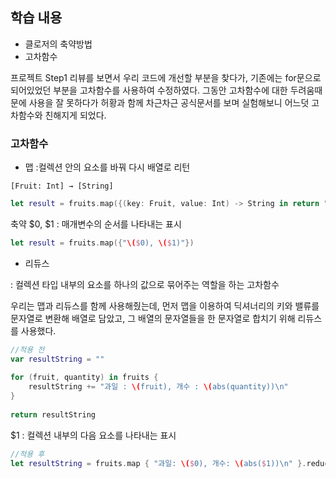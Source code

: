 ## 학습 내용
- 클로저의 축약방법
- 고차함수

프로젝트 Step1 리뷰를 보면서 우리 코드에 개선할 부분을 찾다가, 기존에는 for문으로 되어있었던 부분을 고차함수를 사용하여 수정하였다. 그동안 고차함수에 대한 두려움때문에 사용을 잘 못하다가 허황과 함께 차근차근 공식문서를 보며 실험해보니 어느덧 고차함수와 친해지게 되었다. 

### 고차함수
- 맵 :컬렉션 안의 요소를 바꿔 다시 배열로 리턴

`[Fruit: Int] → [String]`

```swift
let result = fruits.map({(key: Fruit, value: Int) -> String in return "\(key), \(value)"})
```

축약
$0, $1 : 매개변수의 순서를 나타내는 표시 

```swift
let result = fruits.map({"\($0), \($1)"})
```
- 리듀스 

:  컬렉션 타입 내부의 요소를 하나의 값으로 묶어주는 역할을 하는 고차함수

우리는 맵과 리듀스를 함께 사용해줬는데,
먼저 맵을 이용하여 딕셔너리의 키와 밸류를 문자열로 변환해 배열로 담았고, 그 배열의 문자열들을 한 문자열로 합치기 위해 리듀스를 사용했다. 

```swift
//적용 전
var resultString = ""
        
for (fruit, quantity) in fruits {
    resultString += "과일 : \(fruit), 개수 : \(abs(quantity))\n"
}
       
return resultString
```

$1 : 컬렉션 내부의 다음 요소를 나타내는 표시

```swift
//적용 후 
let resultString = fruits.map { "과일: \($0), 개수: \(abs($1))\n" }.reduce("") { $0 + $1 }
```




